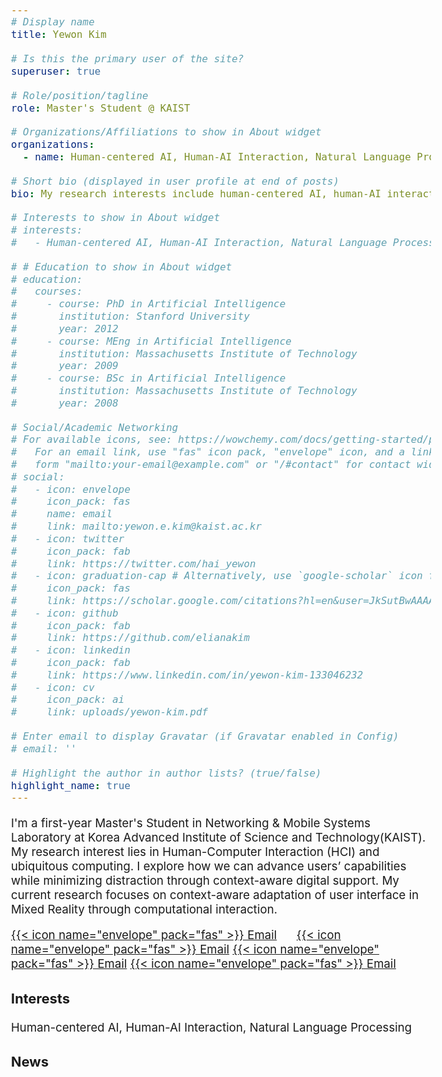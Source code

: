 ```yaml
---
# Display name
title: Yewon Kim

# Is this the primary user of the site?
superuser: true

# Role/position/tagline
role: Master's Student @ KAIST

# Organizations/Affiliations to show in About widget
organizations:
  - name: Human-centered AI, Human-AI Interaction, Natural Language Processing

# Short bio (displayed in user profile at end of posts)
bio: My research interests include human-centered AI, human-AI interaction, and natural language.

# Interests to show in About widget
# interests:
#   - Human-centered AI, Human-AI Interaction, Natural Language Processing

# # Education to show in About widget
# education:
#   courses:
#     - course: PhD in Artificial Intelligence
#       institution: Stanford University
#       year: 2012
#     - course: MEng in Artificial Intelligence
#       institution: Massachusetts Institute of Technology
#       year: 2009
#     - course: BSc in Artificial Intelligence
#       institution: Massachusetts Institute of Technology
#       year: 2008

# Social/Academic Networking
# For available icons, see: https://wowchemy.com/docs/getting-started/page-builder/#icons
#   For an email link, use "fas" icon pack, "envelope" icon, and a link in the
#   form "mailto:your-email@example.com" or "/#contact" for contact widget.
# social:    
#   - icon: envelope
#     icon_pack: fas
#     name: email
#     link: mailto:yewon.e.kim@kaist.ac.kr
#   - icon: twitter
#     icon_pack: fab
#     link: https://twitter.com/hai_yewon
#   - icon: graduation-cap # Alternatively, use `google-scholar` icon from `ai` icon pack
#     icon_pack: fas
#     link: https://scholar.google.com/citations?hl=en&user=JkSutBwAAAAJ
#   - icon: github
#     icon_pack: fab
#     link: https://github.com/elianakim
#   - icon: linkedin
#     icon_pack: fab
#     link: https://www.linkedin.com/in/yewon-kim-133046232
#   - icon: cv
#     icon_pack: ai
#     link: uploads/yewon-kim.pdf

# Enter email to display Gravatar (if Gravatar enabled in Config)
# email: ''

# Highlight the author in author lists? (true/false)
highlight_name: true
---
```


<style type="text/css">
  body{
  font-size: 14pt;
}
</style>



I'm a first-year Master's Student in Networking & Mobile Systems Laboratory at Korea Advanced Institute of Science and Technology(KAIST). My research interest lies in Human-Computer Interaction (HCI) and ubiquitous computing. I explore how we can advance users’ capabilities while minimizing distraction through context-aware digital support. My current research focuses on context-aware adaptation of user interface in Mixed Reality through computational interaction.

[{{< icon name="envelope" pack="fas" >}} Email](https://link-url-here.org) &nbsp;&nbsp;&nbsp;&nbsp; [{{< icon name="envelope" pack="fas" >}} Email](https://link-url-here.org) [{{< icon name="envelope" pack="fas" >}} Email](https://link-url-here.org) [{{< icon name="envelope" pack="fas" >}} Email](https://link-url-here.org)  

### Interests
Human-centered AI, Human-AI Interaction, Natural Language Processing

### News